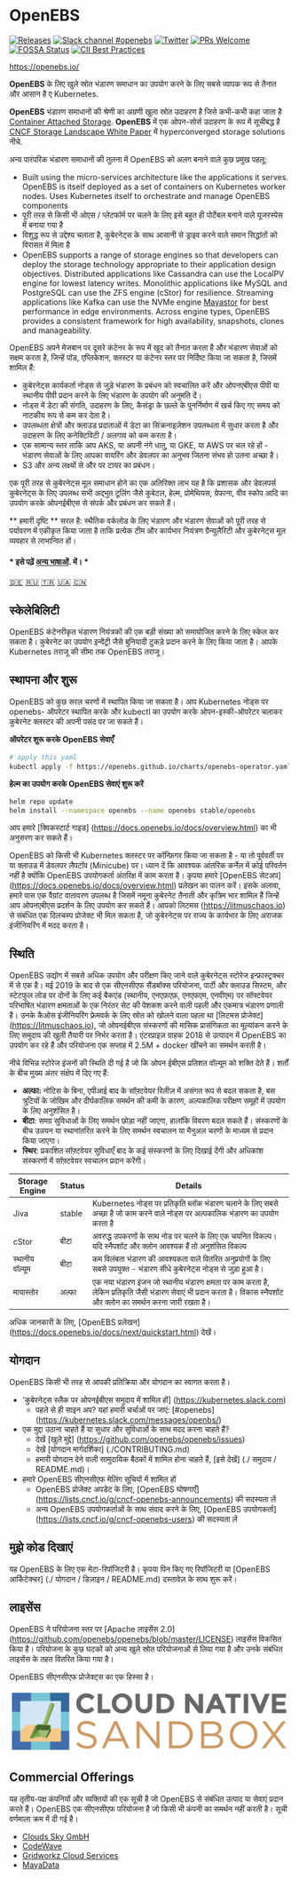 # OpenEBS

[![Releases](https://img.shields.io/github/release/openebs/openebs/all.svg?style=flat-square)](https://github.com/openebs/openebs/releases)
[![Slack channel #openebs](https://img.shields.io/badge/slack-openebs-brightgreen.svg?logo=slack)](https://kubernetes.slack.com/messages/openebs)
[![Twitter](https://img.shields.io/twitter/follow/openebs.svg?style=social&label=Follow)](https://twitter.com/intent/follow?screen_name=openebs)
[![PRs Welcome](https://img.shields.io/badge/PRs-welcome-brightgreen.svg?style=flat-square)](https://github.com/openebs/openebs/blob/master/CONTRIBUTING.md)
[![FOSSA Status](https://app.fossa.com/api/projects/git%2Bgithub.com%2Fopenebs%2Fopenebs.svg?type=shield)](https://app.fossa.com/projects/git%2Bgithub.com%2Fopenebs%2Fopenebs?ref=badge_shield)
[![CII Best Practices](https://bestpractices.coreinfrastructure.org/projects/1754/badge)](https://bestpractices.coreinfrastructure.org/projects/1754)

https://openebs.io/
 
**OpenEBS** के लिए खुले स्रोत भंडारण समाधान का उपयोग करने के लिए सबसे व्यापक रूप से तैनात और आसान है ए Kubernetes. 

**OpenEBS** भंडारण समाधानों की श्रेणी का अग्रणी खुला स्रोत उदाहरण है जिसे कभी-कभी कहा जाता है [Container Attached Storage](https://www.cncf.io/blog/2018/04/19/container-attached-storage-a-primer/). **OpenEBS** में एक ओपन-सोर्स उदाहरण के रूप में सूचीबद्ध है [CNCF Storage Landscape White Paper](https://github.com/cncf/sig-storage/blob/master/CNCF%20Storage%20Landscape%20-%20White%20Paper.pdf) में hyperconverged storage solutions नीचे.

अन्य पारंपरिक भंडारण समाधानों की तुलना में OpenEBS को अलग बनाने वाले कुछ प्रमुख पहलू:
- Built using the micro-services architecture like the applications it serves. OpenEBS is itself deployed as a set of containers on Kubernetes worker nodes. Uses Kubernetes itself to orchestrate and manage OpenEBS components
- पूरी तरह से किसी भी ओएस / प्लेटफॉर्म पर चलने के लिए इसे बहुत ही पोर्टेबल बनाने वाले यूजरस्पेस में बनाया गया है
- विशुद्ध रूप से उद्देश्य चलाता है, कुबेरनेट्स के साथ आसानी से ड्राइव करने वाले समान सिद्धांतों को विरासत में मिला है
- OpenEBS supports a range of storage engines so that developers can deploy the storage technology appropriate to their application design objectives. Distributed applications like Cassandra can use the LocalPV engine for lowest latency writes. Monolithic applications like MySQL and PostgreSQL can use the ZFS engine (cStor) for resilience. Streaming applications like Kafka can use the NVMe engine [Mayastor](https://github.com/openebs/Mayastor) for best performance in edge environments. Across engine types, OpenEBS provides a consistent framework for high availability, snapshots, clones and manageability.

OpenEBS अपने मेजबान पर दूसरे कंटेनर के रूप में खुद को तैनात करता है और भंडारण सेवाओं को सक्षम करता है, जिन्हें पॉड, एप्लिकेशन, क्लस्टर या कंटेनर स्तर पर निर्दिष्ट किया जा सकता है, जिसमें शामिल हैं:
- कुबेरनेट्स कार्यकर्ता नोड्स से जुड़े भंडारण के प्रबंधन को स्वचालित करें और ओपनएबीएस पीवी या स्थानीय पीवी प्रदान करने के लिए भंडारण के उपयोग की अनुमति दें।
- नोड्स में डेटा की संगति, उदाहरण के लिए, कैसंड्रा के छल्ले के पुनर्निर्माण में खर्च किए गए समय को नाटकीय रूप से कम कर देता है।
- उपलब्धता क्षेत्रों और क्लाउड प्रदाताओं में डेटा का सिंक्रनाइज़ेशन उपलब्धता में सुधार करता है और उदाहरण के लिए कनेक्टिविटी / अलगाव को कम करता है।
- एक सामान्य स्तर ताकि आप AKS, या अपनी नंगे धातु, या GKE, या AWS पर चल रहे हों - भंडारण सेवाओं के लिए आपका वायरिंग और डेवलपर का अनुभव जितना संभव हो उतना अच्छा है।
- S3 और अन्य लक्ष्यों से और पर टायर का प्रबंधन।

एक पूरी तरह से कुबेरनेट्स मूल समाधान होने का एक अतिरिक्त लाभ यह है कि प्रशासक और डेवलपर्स कुबेरनेट्स के लिए उपलब्ध सभी अद्भुत टूलिंग जैसे कुबेटल, हेल्म, प्रोमेथियस, ग्रेफाना, वीव स्कोप आदि का उपयोग करके ओपनईबीएस से संपर्क और प्रबंधन कर सकते हैं।

** हमारी दृष्टि ** सरल है: स्थैतिक वर्कलोड के लिए भंडारण और भंडारण सेवाओं को पूरी तरह से पर्यावरण में एकीकृत किया जाता है ताकि प्रत्येक टीम और कार्यभार नियंत्रण ग्रैन्युलैरिटी और कुबेरनेट्स मूल व्यवहार से लाभान्वित हों।

#### * इसे पढ़ें [अन्य भाषाओं](translations/TRANSLATIONS.md). में। *

[🇩🇪](translations/README.de.md)
[🇷🇺](translations/README.ru.md)
[🇹🇷](translations/README.tr.md)
[🇺🇦](translations/README.ua.md)
[🇨🇳](translations/README.zh.md)

## स्केलेबिलिटी

OpenEBS कंटेनरीकृत भंडारण नियंत्रकों की एक बड़ी संख्या को समायोजित करने के लिए स्केल कर सकता है। कुबेरनेट का उपयोग इन्वेंट्री जैसे बुनियादी टुकड़े प्रदान करने के लिए किया जाता है। आपके Kubernetes तराजू की सीमा तक OpenEBS तराजू।

## स्थापना और शुरू

OpenEBS को कुछ सरल चरणों में स्थापित किया जा सकता है।
आप Kubernetes नोड्स पर openebs- ऑपरेटर स्थापित करके और kubectl का उपयोग करके ओपन-इस्की-ऑपरेटर चलाकर कुबेरनेट क्लस्टर की अपनी पसंद पर जा सकते हैं।

**ऑपरेटर शुरू करके OpenEBS सेवाएँ**
```bash
# apply this yaml
kubectl apply -f https://openebs.github.io/charts/openebs-operator.yaml
```

**हेल्म का उपयोग करके OpenEBS सेवाएं शुरू करें**
```bash
helm repo update
helm install --namespace openebs --name openebs stable/openebs
```
आप हमारे [क्विकस्टार्ट गाइड] (https://docs.openebs.io/docs/overview.html) का भी अनुसरण कर सकते हैं।

OpenEBS को किसी भी Kubernetes क्लस्टर पर कॉन्फ़िगर किया जा सकता है - या तो पूर्ववर्ती पर या क्लाउड में डेवलपर लैपटॉप (Minicube) पर।
ध्यान दें कि आवश्यक आंतरिक कर्नेल में कोई परिवर्तन नहीं है क्योंकि OpenEBS उपयोगकर्ता अंतरिक्ष में काम करता है। कृपया हमारे [OpenEBS सेटअप] (https://docs.openebs.io/docs/overview.html) प्रलेखन का पालन करें। इसके अलावा, हमारे पास एक वैग्रांट वातावरण उपलब्ध है जिसमें नमूना कुबेरनेट तैनाती और कृत्रिम भार शामिल हैं जिन्हें आप ओपनएबीएस प्रदर्शन के लिए उपयोग कर सकते हैं। आपको लिटमस (https://litmuschaos.io) से संबंधित एक दिलचस्प प्रोजेक्ट भी मिल सकता है, जो कुबेरनेट्स पर राज्य के कार्यभार के लिए अराजक इंजीनियरिंग में मदद करता है।

## स्थिति

OpenEBS उद्योग में सबसे अधिक उपयोग और परीक्षण किए जाने वाले कुबेरनेट्स स्टोरेज इन्फ्रास्ट्रक्चर में से एक है। मई 2019 के बाद से एक सीएनसीएफ सैंडबॉक्स परियोजना, पार्टी और क्लाउड सिस्टम, और स्टेटफुल लोड पर दोनों के लिए कई बैकएंड (स्थानीय, एनएफ़एफ़, एनएफएम, एनवीएम) पर सॉफ्टवेयर परिभाषित भंडारण क्षमताओं के एक निरंतर सेट की पेशकश करने वाली पहली और एकमात्र भंडारण प्रणाली है। उनके कैओस इंजीनियरिंग फ्रेमवर्क के लिए स्रोत को खोलने वाला पहला था [लिटमस प्रोजेक्ट] (https://litmuschaos.io), जो ओपनईबीएस संस्करणों की मासिक प्रासंगिकता का मूल्यांकन करने के लिए समुदाय की खुली तैयारी पर निर्भर करता है। एंटरप्राइज़ ग्राहक 2018 से उत्पादन में OpenEBS का उपयोग कर रहे हैं और परियोजना एक सप्ताह में 2.5M + docker खींचने का समर्थन करती है।

नीचे विभिन्न स्टोरेज इंजनों की स्थिति दी गई है जो कि ओपन ईबीएस प्रतिशत वॉल्यूम को शक्ति देते हैं। शर्तों के बीच मुख्य अंतर संक्षेप में दिए गए हैं:
- **अल्फा:** नोटिस के बिना, एपीआई बाद के सॉफ़्टवेयर रिलीज़ में असंगत रूप से बदल सकता है, बस त्रुटियों के जोखिम और दीर्घकालिक समर्थन की कमी के कारण, अल्पकालिक परीक्षण समूहों में उपयोग के लिए अनुशंसित है।
- **बीटा**: समग्र सुविधाओं के लिए समर्थन छोड़ा नहीं जाएगा, हालांकि विवरण बदल सकते हैं। संस्करणों के बीच उन्नयन या स्थानांतरित करने के लिए समर्थन स्वचालन या मैनुअल चरणों के माध्यम से प्रदान किया जाएगा।
- **स्थिर**: प्रकाशित सॉफ़्टवेयर सुविधाएँ बाद के कई संस्करणों के लिए दिखाई देंगी और अधिकांश संस्करणों में सॉफ़्टवेयर स्वचालन प्रदान करेंगी।

| Storage Engine | Status | Details |
|---|---|---|
| Jiva | stable | Kubernetes नोड्स पर प्रतिकृति ब्लॉक भंडारण चलाने के लिए सबसे अच्छा है जो काम करने वाले नोड्स पर अल्पकालिक भंडारण का उपयोग करता है |
| cStor | बीटा | अवरुद्ध उपकरणों के साथ नोड पर चलने के लिए एक चयनित विकल्प। यदि स्नैपशॉट और क्लोन आवश्यक हैं तो अनुशंसित विकल्प |
| स्थानीय वॉल्यूम | बीटा | कम विलंबता भंडारण की आवश्यकता वाले वितरित अनुप्रयोगों के लिए सबसे उपयुक्त - भंडारण सीधे कुबेरनेट्स नोड्स से जुड़ा हुआ है। |
| मायास्तोर | अल्फा | एक नया भंडारण इंजन जो स्थानीय भंडारण क्षमता पर काम करता है, लेकिन प्रतिकृति जैसी भंडारण सेवाएं भी प्रदान करता है। विकास स्नैपशॉट और क्लोन का समर्थन करना जारी रखता है। |

अधिक जानकारी के लिए, [OpenEBS प्रलेखन] (https://docs.openebs.io/docs/next/quickstart.html) देखें।
 
## योगदान

OpenEBS किसी भी तरह से आपकी प्रतिक्रिया और योगदान का स्वागत करता है।

- 'कुबेरनेट्स स्लैक पर ओपनईबीएस समुदाय में शामिल हों] (https://kubernetes.slack.com)
  - पहले से ही साइन अप? यहां हमारी चर्चाओं पर जाएं: [#openebs] (https://kubernetes.slack.com/messages/openbs/)
- एक मुद्दा उठाना चाहते हैं या सुधार और सुविधाओं के साथ मदद करना चाहते हैं?
  - देखें [खुले मुद्दे] (https://github.com/openebs/openebs/issues)
  - देखें [योगदान मार्गदर्शिका] (./CONTRIBUTING.md)
  - हमारी योगदान देने वाली सामुदायिक बैठकों में शामिल होना चाहते हैं, [इसे देखें] (./ समुदाय / README.md)।
- हमारे OpenEBS सीएनसीएफ मेलिंग सूचियों में शामिल हों
  - OpenEBS प्रोजेक्ट अपडेट के लिए, [OpenEBS घोषणाएँ] (https://lists.cncf.io/g/cncf-openebs-announcements) की सदस्यता लें
  - अन्य OpenEBS उपयोगकर्ताओं के साथ संवाद करने के लिए, [OpenEBS उपयोगकर्ता] (https://lists.cncf.io/g/cncf-openebs-users) की सदस्यता लें
  
## मुझे कोड दिखाएं

यह OpenEBS के लिए एक मेटा-रिपॉजिटरी है। कृपया पिन किए गए रिपॉजिटरी या [OpenEBS आर्किटेक्चर] (./ योगदान / डिज़ाइन / README.md) दस्तावेज़ के साथ शुरू करें।

## लाइसेंस

OpenEBS ने परियोजना स्तर पर [Apache लाइसेंस 2.0] (https://github.com/openebs/openebs/blob/master/LICENSE) लाइसेंस विकसित किया है। परियोजना के कुछ घटकों को अन्य खुले स्रोत परियोजनाओं से लिया गया है और उनके संबंधित लाइसेंस के तहत वितरित किया गया है।

OpenEBS सीएनसीएफ प्रोजेक्ट्स का एक हिस्सा है।

[![CNCF Sandbox Project](https://raw.githubusercontent.com/cncf/artwork/master/other/cncf-sandbox/horizontal/color/cncf-sandbox-horizontal-color.png)](https://landscape.cncf.io/selected=open-ebs)

## Commercial Offerings

यह तृतीय-पक्ष कंपनियों और व्यक्तियों की एक सूची है जो OpenEBS से संबंधित उत्पाद या सेवाएं प्रदान करते हैं। OpenEBS एक सीएनसीएफ परियोजना है जो किसी भी कंपनी का समर्थन नहीं करती है। सूची वर्णमाला क्रम में दी गई है।
- [Clouds Sky GmbH](https://cloudssky.com/en/)
- [CodeWave](https://codewave.eu/)
- [Gridworkz Cloud Services](https://gridworkz.com/)
- [MayaData](https://mayadata.io/)
